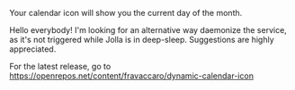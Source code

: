 Your calendar icon will show you the current day of the month.

Hello everybody! I'm looking for an alternative way daemonize the service, as it's not triggered while Jolla is in deep-sleep. Suggestions are highly appreciated.

For the latest release, go to https://openrepos.net/content/fravaccaro/dynamic-calendar-icon

